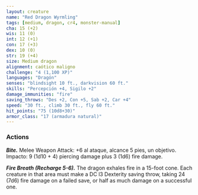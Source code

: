 ```yaml
---
layout: creature
name: "Red Dragon Wyrmling"
tags: [medium, dragon, cr4, monster-manual]
cha: 15 (+2)
wis: 11 (0)
int: 12 (+1)
con: 17 (+3)
dex: 10 (0)
str: 19 (+4)
size: Medium dragon
alignment: caótico maligno
challenge: "4 (1,100 XP)"
languages: "Dragón"
senses: "blindsight 10 ft., darkvision 60 ft."
skills: "Percepción +4, Sigilo +2"
damage_immunities: "fire"
saving_throws: "Des +2, Con +5, Sab +2, Car +4"
speed: "30 ft., climb 30 ft., fly 60 ft."
hit_points: "75 (10d8+30)"
armor_class: "17 (armadura natural)"
---
```


### Actions

***Bite.*** Melee Weapon Attack: +6 al ataque, alcance 5 pies, un objetivo. Impacto: 9 (1d10 + 4) piercing damage plus 3 (1d6) fire damage.

***Fire Breath (Recharge 5-6).*** The dragon exhales fire in a 15-foot cone. Each creature in that area must make a DC l3 Dexterity saving throw, taking 24 (7d6) fire damage on a failed save, or half as much damage on a successful one.